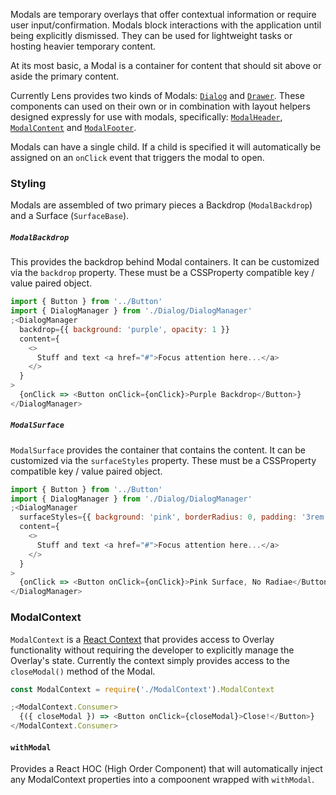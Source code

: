 Modals are temporary overlays that offer contextual information or require user input/confirmation. Modals block interactions with the application until being explicitly dismissed. They can be used for lightweight tasks or hosting heavier temporary content.

At its most basic, a Modal is a container for content that should sit above or aside the primary content.

Currently Lens provides two kinds of Modals: [`Dialog`](/#!/Dialog) and [`Drawer`](/#!/Drawer). These components can used on their own or in combination with layout helpers designed expressly for use with modals, specifically: [`ModalHeader`](/#!/ModalHeader), [`ModalContent`](/#!/ModalContent) and [`ModalFooter`](/#!/ModalFooter).

Modals can have a single child. If a child is specified it will automatically be assigned on an `onClick` event that triggers the modal to open.

### Styling

Modals are assembled of two primary pieces a Backdrop (`ModalBackdrop`) and a Surface (`SurfaceBase`).

##### `ModalBackdrop`

This provides the backdrop behind Modal containers. It can be customized via the `backdrop` property. These must be a CSSProperty compatible key / value paired object.

```js
import { Button } from '../Button'
import { DialogManager } from './Dialog/DialogManager'
;<DialogManager
  backdrop={{ background: 'purple', opacity: 1 }}
  content={
    <>
      Stuff and text <a href="#">Focus attention here...</a>
    </>
  }
>
  {onClick => <Button onClick={onClick}>Purple Backdrop</Button>}
</DialogManager>
```

##### `ModalSurface`

`ModalSurface` provides the container that contains the content. It can be customized via the `surfaceStyles` property. These must be a CSSProperty compatible key / value paired object.

```js
import { Button } from '../Button'
import { DialogManager } from './Dialog/DialogManager'
;<DialogManager
  surfaceStyles={{ background: 'pink', borderRadius: 0, padding: '3rem' }}
  content={
    <>
      Stuff and text <a href="#">Focus attention here...</a>
    </>
  }
>
  {onClick => <Button onClick={onClick}>Pink Surface, No Radiae</Button>}
</DialogManager>
```

### ModalContext

`ModalContext` is a [React Context](https://reactjs.org/docs/context.html) that provides access to Overlay functionality without requiring the developer to explicitly manage the Overlay's state. Currently the context simply provides access to the `closeModal()` method of the Modal.

```js static
const ModalContext = require('./ModalContext').ModalContext

;<ModalContext.Consumer>
  {({ closeModal }) => <Button onClick={closeModal}>Close!</Button>}
</ModalContext.Consumer>
```

#### `withModal`

Provides a React HOC (High Order Component) that will automatically inject any ModalContext properties into a compoonent wrapped with `withModal`.
